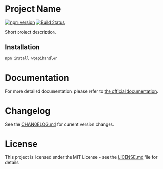 # Project Name

[![npm version](https://badge.fury.io/js/your-package-name.svg)](https://www.npmjs.com/package/your-package-name)
[![Build Status](https://travis-ci.com/yourusername/your-repo.svg?branch=master)](https://travis-ci.com/yourusername/your-repo)

Short project description.

## Installation

```sh
npm install wpapihandler
```

# Documentation
For more detailed documentation, please refer to [the official documentation](./docs/modules.md).

# Changelog
See the [CHANGELOG.md](./CHANGELOG.md) for current version changes.

# License
This project is licensed under the MIT License - see the [LICENSE.md](./LICENSE.md) file for details.
